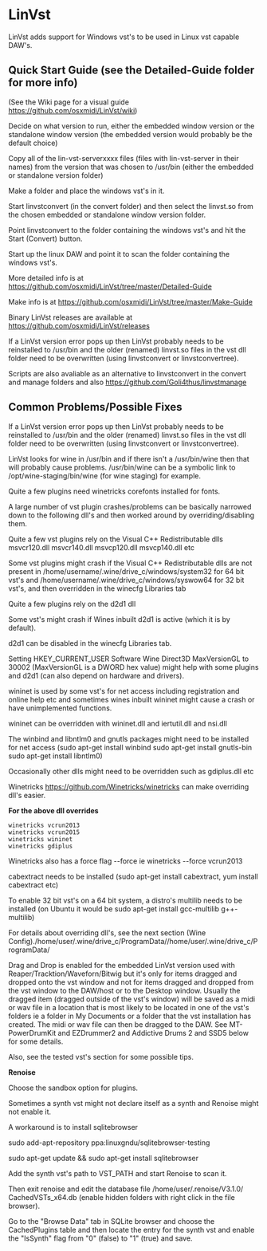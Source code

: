 # LinVst

LinVst adds support for Windows vst's to be used in Linux vst capable DAW's.

## Quick Start Guide (see the Detailed-Guide folder for more info) 

(See the Wiki page for a visual guide https://github.com/osxmidi/LinVst/wiki)

Decide on what version to run, either the embedded window version or the standalone window version (the embedded version would probably be the default choice)

Copy all of the lin-vst-serverxxxx files (files with lin-vst-server in their names) from the version that was chosen to /usr/bin (either the embedded or standalone version folder)

Make a folder and place the windows vst's in it.

Start linvstconvert (in the convert folder) and then select the linvst.so from the chosen embedded or standalone window version folder.

Point linvstconvert to the folder containing the windows vst's and hit the Start (Convert) button.

Start up the linux DAW and point it to scan the folder containing the windows vst's.

More detailed info is at https://github.com/osxmidi/LinVst/tree/master/Detailed-Guide

Make info is at https://github.com/osxmidi/LinVst/tree/master/Make-Guide

Binary LinVst releases are available at https://github.com/osxmidi/LinVst/releases

If a LinVst version error pops up then LinVst probably needs to be reinstalled to /usr/bin and the older (renamed) linvst.so files in the vst dll folder need to be overwritten (using linvstconvert or linvstconvertree).

Scripts are also avaliable as an alternative to linvstconvert in the convert and manage folders and also https://github.com/Goli4thus/linvstmanage

## Common Problems/Possible Fixes

If a LinVst version error pops up then LinVst probably needs to be reinstalled to /usr/bin and the older (renamed) linvst.so files in the vst dll folder need to be overwritten (using linvstconvert or linvstconvertree).

LinVst looks for wine in /usr/bin and if there isn't a /usr/bin/wine then that will probably cause problems.
/usr/bin/wine can be a symbolic link to /opt/wine-staging/bin/wine (for wine staging) for example.

Quite a few plugins need winetricks corefonts installed for fonts.

A large number of vst plugin crashes/problems can be basically narrowed down to the following dll's and then worked around by overriding/disabling them.

Quite a few vst plugins rely on the Visual C++ Redistributable dlls msvcr120.dll msvcr140.dll msvcp120.dll msvcp140.dll etc

Some vst plugins might crash if the Visual C++ Redistributable dlls are not present in /home/username/.wine/drive_c/windows/system32 for 64 bit vst's and /home/username/.wine/drive_c/windows/syswow64 for 32 bit vst's, and then overridden in the winecfg Libraries tab

Quite a few plugins rely on the d2d1 dll 

Some vst's might crash if Wines inbuilt d2d1 is active (which it is by default).

d2d1 can be disabled in the winecfg Libraries tab.

Setting HKEY_CURRENT_USER Software Wine Direct3D MaxVersionGL to 30002 (MaxVersionGL is a DWORD hex value) might help with some plugins and d2d1 (can also depend on hardware and drivers).

wininet is used by some vst's for net access including registration and online help etc and sometimes wines inbuilt wininet might cause a crash or have unimplemented functions.

wininet can be overridden with wininet.dll and iertutil.dll and nsi.dll

The winbind and libntlm0 and gnutls packages might need to be installed for net access (sudo apt-get install winbind sudo apt-get install gnutls-bin sudo apt-get install libntlm0)

Occasionally other dlls might need to be overridden such as gdiplus.dll etc

Winetricks https://github.com/Winetricks/winetricks can make overriding dll's easier.

**For the above dll overrides**

```
winetricks vcrun2013
winetricks vcrun2015
winetricks wininet
winetricks gdiplus
```

Winetricks also has a force flag --force ie winetricks --force vcrun2013

cabextract needs to be installed (sudo apt-get install cabextract, yum install cabextract etc)

To enable 32 bit vst's on a 64 bit system, a distro's multilib needs to be installed (on Ubuntu it would be sudo apt-get install gcc-multilib g++-multilib)

For details about overriding dll's, see the next section (Wine Config)./home/user/.wine/drive_c/ProgramData//home/user/.wine/drive_c/ProgramData/

Drag and Drop is enabled for the embedded LinVst version used with Reaper/Tracktion/Waveforn/Bitwig but it's only for items dragged and dropped onto the vst window and not for items dragged and dropped from the vst window to the DAW/host or to the Desktop window.
Usually the dragged item (dragged outside of the vst's window) will be saved as a midi or wav file in a location that is most likely to be located in one of the vst's folders ie a folder in My Documents or a folder that the vst installation has created. The midi or wav file can then be dragged to the DAW.
See MT-PowerDrumKit and EZDrummer2 and Addictive Drums 2 and SSD5 below for some details.

Also, see the tested vst's section for some possible tips.

**Renoise**

Choose the sandbox option for plugins.

Sometimes a synth vst might not declare itself as a synth and Renoise might not enable it.

A workaround is to install sqlitebrowser

sudo add-apt-repository ppa:linuxgndu/sqlitebrowser-testing

sudo apt-get update && sudo apt-get install sqlitebrowser

Add the synth vst's path to VST_PATH and start Renoise to scan it.

Then exit renoise and edit the database file /home/user/.renoise/V3.1.0/ CachedVSTs_x64.db (enable hidden folders with right click in the file browser).

Go to the "Browse Data" tab in SQLite browser and choose the CachedPlugins table and then locate the entry for the synth vst and enable the "IsSynth" flag from "0" (false) to "1" (true) and save.


